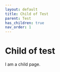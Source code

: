```yaml
---
layout: default
title: Child of Test
parent: Test
has_children: true
nav_order: 1
---
```


# Child of test

I am a child page.
